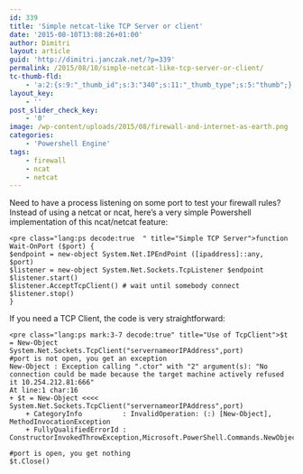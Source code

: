 ```yaml
---
id: 339
title: 'Simple netcat-like TCP Server or client'
date: '2015-08-10T13:08:26+01:00'
author: Dimitri
layout: article
guid: 'http://dimitri.janczak.net/?p=339'
permalink: /2015/08/10/simple-netcat-like-tcp-server-or-client/
tc-thumb-fld:
    - 'a:2:{s:9:"_thumb_id";s:3:"340";s:11:"_thumb_type";s:5:"thumb";}'
layout_key:
    - ''
post_slider_check_key:
    - '0'
image: /wp-content/uploads/2015/08/firewall-and-internet-as-earth.png
categories:
    - 'Powershell Engine'
tags:
    - firewall
    - ncat
    - netcat
---
```


Need to have a process listening on some port to test your firewall rules? Instead of using a netcat or ncat, here’s a very simple Powershell implementation of this ncat/netcat feature:

```
<pre class="lang:ps decode:true  " title="Simple TCP Server">function Wait-OnPort ($port) {
$endpoint = new-object System.Net.IPEndPoint ([ipaddress]::any,
$port)
$listener = new-object System.Net.Sockets.TcpListener $endpoint
$listener.start()
$listener.AcceptTcpClient() # wait until somebody connect
$listener.stop()
}
```

If you need a TCP Client, the code is very straightforward:

```
<pre class="lang:ps mark:3-7 decode:true" title="Use of TcpClient">$t = New-Object System.Net.Sockets.TcpClient("servernameorIPAddress",port)
#port is not open, you get an exception
New-Object : Exception calling ".ctor" with "2" argument(s): "No connection could be made because the target machine actively refused it 10.254.212.81:666"
At line:1 char:16
+ $t = New-Object <<<<  System.Net.Sockets.TcpClient("servernameorIPAddress",port)
    + CategoryInfo          : InvalidOperation: (:) [New-Object], MethodInvocationException
    + FullyQualifiedErrorId : ConstructorInvokedThrowException,Microsoft.PowerShell.Commands.NewObjectCommand

#port is open, you get nothing
$t.Close()
```